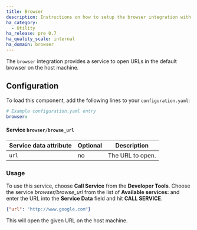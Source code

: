 ```yaml
---
title: Browser
description: Instructions on how to setup the browser integration with Open Peer Power.
ha_category:
  - Utility
ha_release: pre 0.7
ha_quality_scale: internal
ha_domain: browser
---
```


The `browser` integration provides a service to open URLs in the default browser on the host machine.

## Configuration

To load this component, add the following lines to your `configuration.yaml`:

```yaml
# Example configuration.yaml entry
browser:
```

#### Service `browser/browse_url`

| Service data attribute | Optional | Description |
| ---------------------- | -------- | ----------- |
| `url`                  |       no | The URL to open.


### Usage

To use this service, choose **Call Service** from the **Developer Tools**. Choose the service *browser/browse_url* from the list of **Available services:** and enter the URL into the **Service Data** field and hit **CALL SERVICE**.

```json
{"url": "http://www.google.com"}
```

This will open the given URL on the host machine.

